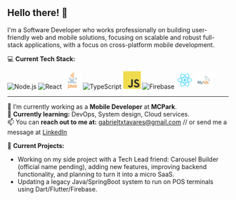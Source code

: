 ## Hello there! 👋

I'm a Software Developer who works professionally on building user-friendly web and mobile solutions, focusing on scalable and robust full-stack applications, with a focus on cross-platform mobile development.

💻 **Current Tech Stack:**

<p align="left">
  <img src="https://avatars.githubusercontent.com/u/14101776?s=200&v=4" alt="Node.js" width="40" height="40"/>
  <img src="https://avatars.githubusercontent.com/u/1609975?s=200&v=4" alt="React" width="40" height="40"/>
  <img src="https://raw.githubusercontent.com/github/explore/5b3600551e122a3277c2c5368af2ad5725ffa9a1/topics/java/java.png" alt="Java" width="40" height="40"/>
  <img src="https://camo.githubusercontent.com/8e37776eac7b6062b9510ebad17f189d09ea9409c29b602006bc7e0427260ba0/68747470733a2f2f63646e2e69636f6e73636f75742e636f6d2f69636f6e2f667265652f706e672d3531322f747970657363726970742d313137343936352e706e67" alt="TypeScript" width="40" height="40"/>
  <img src="https://raw.githubusercontent.com/github/explore/80688e429a7d4ef2fca1e82350fe8e3517d3494d/topics/javascript/javascript.png" alt="JavaScript" width="40" height="40"/>
  <img src="https://avatars.githubusercontent.com/u/9950313?s=200&v=4" alt="Firebase" width="40" height="40"/>
  <img src="https://raw.githubusercontent.com/github/explore/80688e429a7d4ef2fca1e82350fe8e3517d3494d/topics/react/react.png" alt="React Native" width="40" height="40"/>
  <img src="https://raw.githubusercontent.com/github/explore/80688e429a7d4ef2fca1e82350fe8e3517d3494d/topics/mysql/mysql.png" alt="MySQL" width="40" height="40"/>
</p>

---

🔭 I’m currently working as a **Mobile Developer** at **MCPark**.\
🌱 **Currently learning:** DevOps, System design, Cloud services.\
📫 You can **reach out to me at:** [gabrieltxtavares@gmail.com](mailto:gabrieltxtavares@gmail.com) // or send me a message at [LinkedIn](https://www.linkedin.com/in/gabrielttavares/)

🚀 **Current Projects:**

- Working on my side project with a Tech Lead friend: Carousel Builder (official name pending), adding new features, improving backend functionality, and planning to turn it into a micro SaaS.
- Updating a legacy Java/SpringBoot system to run on POS terminals using Dart/Flutter/Firebase.
